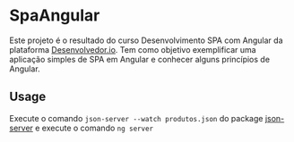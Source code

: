 # SpaAngular

Este projeto é o resultado do curso Desenvolvimento SPA com Angular da plataforma [Desenvolvedor.io](https://desenvolvedor.io/curso-online-desenvolvimento-spa-com-angular). Tem como objetivo exemplificar uma aplicação simples de SPA em Angular e conhecer alguns princípios de Angular.

## Usage

Execute o comando `json-server --watch produtos.json` do package [json-server](https://www.npmjs.com/package/json-server) e
execute o comando `ng server`
